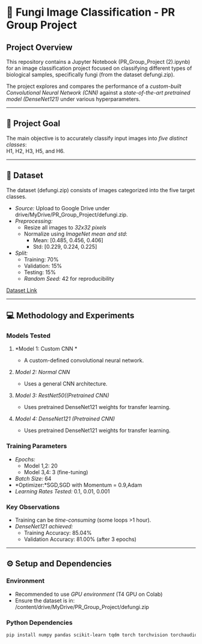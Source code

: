 # 🍄 Fungi Image Classification - PR Group Project

## Project Overview
This repository contains a Jupyter Notebook (PR_Group_Project (2).ipynb) for an image classification project focused on classifying different types of biological samples, specifically fungi (from the dataset defungi.zip).  

The project explores and compares the performance of a *custom-built Convolutional Neural Network (CNN)* against a *state-of-the-art pretrained model (DenseNet121)* under various hyperparameters.

---

## 🎯 Project Goal
The main objective is to accurately classify input images into *five distinct classes*:  
H1, H2, H3, H5, and H6.

---

## 💾 Dataset
The dataset (defungi.zip) consists of images categorized into the five target classes.

- *Source:* Upload to Google Drive under drive/MyDrive/PR_Group_Project/defungi.zip.
- *Preprocessing:*  
  - Resize all images to *32x32 pixels*  
  - Normalize using *ImageNet mean and std*:  
    - Mean: [0.485, 0.456, 0.406]  
    - Std: [0.229, 0.224, 0.225]  
- *Split:*  
  - Training: 70%  
  - Validation: 15%  
  - Testing: 15%  
  - *Random Seed:* 42 for reproducibility  

[Dataset Link](https://archive.ics.uci.edu/dataset/773/defungi)

---

## 💻 Methodology and Experiments

### Models Tested
1. *Model 1: Custom CNN *  
   - A custom-defined convolutional neural network.

2. *Model 2: Normal CNN*  
   - Uses a general CNN architecture.

1. *Model 3: RestNet50((Pretrained CNN)*  
   - Uses pretrained DenseNet121 weights for transfer learning.

2. *Model 4: DenseNet121 (Pretrained CNN)*  
   - Uses pretrained DenseNet121 weights for transfer learning.

### Training Parameters
- *Epochs:*  
  - Model 1,2: 20  
  - Model 3,4: 3 (fine-tuning)
- *Batch Size:* 64
- *Optimizer:*SGD,SGD with Momentum = 0.9,Adam
- *Learning Rates Tested:* 0.1, 0.01, 0.001

### Key Observations
- Training can be *time-consuming* (some loops >1 hour).  
- *DenseNet121 achieved:*  
  - Training Accuracy: 85.04%  
  - Validation Accuracy: 81.00% (after 3 epochs)

---

## ⚙ Setup and Dependencies

### Environment
- Recommended to use *GPU environment* (T4 GPU on Colab)
- Ensure the dataset is in:  
  /content/drive/MyDrive/PR_Group_Project/defungi.zip

### Python Dependencies
```bash
pip install numpy pandas scikit-learn tqdm torch torchvision torchaudio
